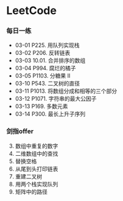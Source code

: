 # LeetCode

### 每日一练
* 03-01 P225.  用队列实现栈
* 03-02 P206.  反转链表
* 03-03 10.01. 合并排序的数组
* 03-04 P994.  腐烂的橘子
* 03-05 P1103. 分糖果 II
* 03-10 P543.  二叉树的直径
* 03-11 P1013. 将数组分成和相等的三个部分
* 03-12 P1071. 字符串的最大公因子
* 03-13 P169.  多数元素
* 03-14 P300.  最长上升子序列
### 剑指offer
03. 数组中重复的数字
04. 二维数组中的查找
05. 替换空格
06. 从尾到头打印链表 
07. 重建二叉树
09. 用两个栈实现队列
12. 矩阵中的路径

